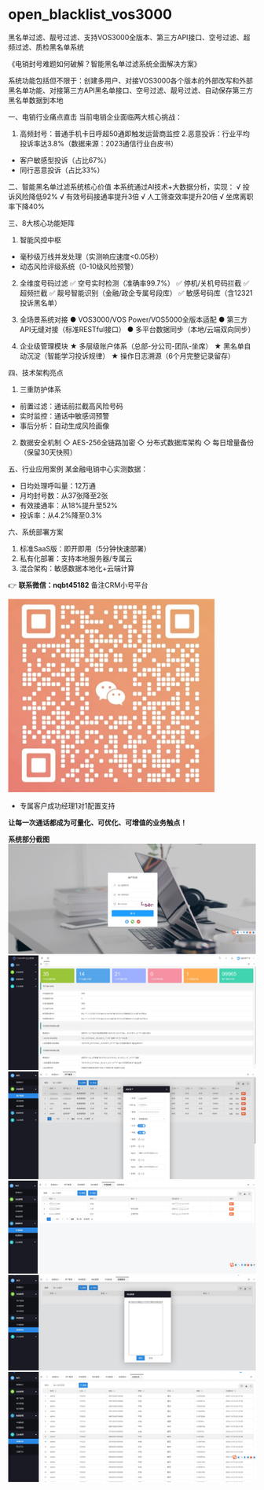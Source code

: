 # open_blacklist_vos3000
黑名单过滤、靓号过滤、支持VOS3000全版本、第三方API接口、空号过滤、超频过滤、质检黑名单系统

《电销封号难题如何破解？智能黑名单过滤系统全面解决方案》

系统功能包括但不限于：创建多用户、对接VOS3000各个版本的外部改写和外部黑名单功能、对接第三方API黑名单接口、空号过滤、靓号过滤、自动保存第三方黑名单数据到本地

一、电销行业痛点直击
当前电销企业面临两大核心挑战：
1. 高频封号：普通手机卡日呼超50通即触发运营商监控
2.恶意投诉：行业平均投诉率达3.8%（数据来源：2023通信行业白皮书）
* 客户敏感型投诉（占比67%）
* 同行恶意投诉（占比33%）

二、智能黑名单过滤系统核心价值
本系统通过AI技术+大数据分析，实现：
√ 投诉风险降低92%
√ 有效号码接通率提升3倍
√ 人工筛查效率提升20倍
√ 坐席离职率下降40%

三、8大核心功能矩阵
1. 智能风控中枢
- 毫秒级万线并发处理（实测响应速度<0.05秒）
- 动态风险评级系统（0-10级风险预警）

2. 全维度号码过滤
✅ 空号实时检测（准确率99.7%）
✅ 停机/关机号码拦截
✅ 超频拦截
✅ 靓号智能识别（金融/政企专属号段库）
✅ 敏感号码库（含12321投诉黑名单）

4. 全场景系统对接
● VOS3000/VOS Power/VOS5000全版本适配
● 第三方API无缝对接（标准RESTful接口）
● 多平台数据同步（本地/云端双向同步）

5. 企业级管理模块
★ 多层级账户体系（总部-分公司-团队-坐席）
★ 黑名单自动沉淀（智能学习投诉规律）
★ 操作日志溯源（6个月完整记录留存）

四、技术架构亮点
1. 三重防护体系
- 前置过滤：通话前拦截高风险号码
- 实时监控：通话中敏感词预警
- 事后分析：自动生成风险画像

2. 数据安全机制
◇ AES-256全链路加密
◇ 分布式数据库架构
◇ 每日增量备份（保留30天快照）

五、行业应用案例
某金融电销中心实测数据：
- 日均处理呼叫量：12万通
- 月均封号数：从37张降至2张
- 有效接通率：从18%提升至52%
- 投诉率：从4.2%降至0.3%

六、系统部署方案
1. 标准SaaS版：即开即用（5分钟快速部署）
2. 私有化部署：支持本地服务器/专属云
3. 混合架构：敏感数据本地化+云端计算

👉 **联系微信：nqbt45182**   备注CRM小号平台


![image text](https://github.com/MelindaAppa/crm_callback_axb/blob/main/img/01.png)


- 专属客户成功经理1对1配置支持  

**让每一次通话都成为可量化、可优化、可增值的业务触点！**  

**系统部分截图**
![image text](https://github.com/MelindaAppa/open_blacklist_vos3000/blob/main/img/0.png)
![image text](https://github.com/MelindaAppa/open_blacklist_vos3000/blob/main/img/1.png)
![image text](https://github.com/MelindaAppa/open_blacklist_vos3000/blob/main/img/2.png)
![image text](https://github.com/MelindaAppa/open_blacklist_vos3000/blob/main/img/3.png)
![image text](https://github.com/MelindaAppa/open_blacklist_vos3000/blob/main/img/4.png)
![image text](https://github.com/MelindaAppa/open_blacklist_vos3000/blob/main/img/5.png)

